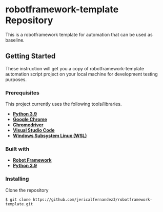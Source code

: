 # robotframework-template Repository
This is a robotframework template for automation that can be used as baseline.

## Getting Started
These instruction will get you a copy of robotframework-template automation script project on your local machine for development testing purposes.

### Prerequisites
This project currently uses the following tools/libraries.
- __[Python 3.9](https://www.python.org/downloads/release/python-3914/)__
- __[Google Chrome](https://support.google.com/chrome/answer/95346?hl=en&co=GENIE.Platform%3DDesktop)__
- __[Chromedriver](https://chromedriver.chromium.org/downloads)__
- __[Visual Studio Code](https://code.visualstudio.com/download)__
- __[Windows Subsystem Linux (WSL)](https://ubuntu.com/desktop/wsl)__

### Built with
- __[Robot Framework](https://robotframework.org/)__
- __[Python 3.9](https://www.python.org/downloads/release/python-3914/)__

### Installing
Clone the repository
```
$ git clone https://github.com/jericalfernandez3/robotframework-template.git
```
